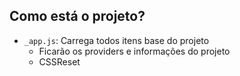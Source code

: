 

## Como está o projeto?
- `_app.js`: Carrega todos itens base do projeto
    - Ficarão os providers e informações do projeto
    - CSSReset